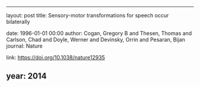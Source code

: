 ---
layout: post
title: Sensory-motor transformations for speech occur bilaterally

date: 1996-01-01 00:00
author: Cogan, Gregory B and Thesen, Thomas and Carlson, Chad and Doyle, Werner and Devinsky, Orrin and Pesaran, Bijan
journal: Nature

link: https://doi.org/10.1038/nature12935

year: 2014
----